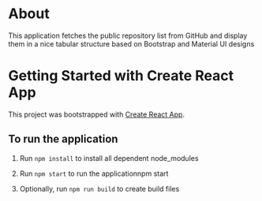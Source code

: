 # About

This application fetches the public repository list from GitHub and display them in a nice tabular structure based on Bootstrap and Material UI designs

# Getting Started with Create React App

This project was bootstrapped with [Create React App](https://github.com/facebook/create-react-app).

## To run the application

1. Run `npm install` to install all dependent node_modules

2. Run `npm start` to run the applicationnpm start

3. Optionally, run `npm run build` to create build files